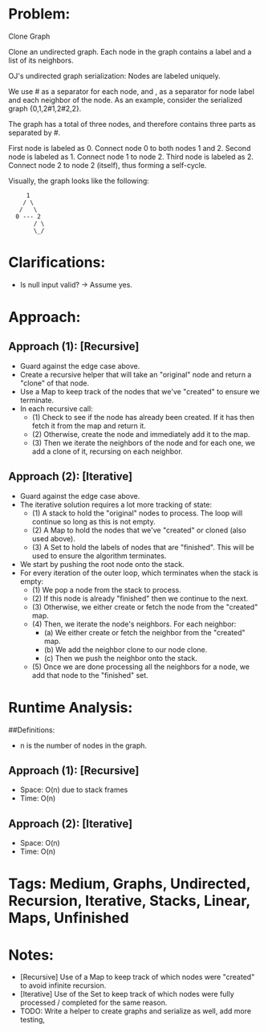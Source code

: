 # Problem:
  Clone Graph
  
  Clone an undirected graph. Each node in the graph contains a label and a list of its neighbors.

  OJ's undirected graph serialization:
  Nodes are labeled uniquely.
  
  We use # as a separator for each node, and , as a separator for node label and each neighbor of the node.
  As an example, consider the serialized graph {0,1,2#1,2#2,2}.
  
  The graph has a total of three nodes, and therefore contains three parts as separated by #.
  
  First node is labeled as 0. Connect node 0 to both nodes 1 and 2.
  Second node is labeled as 1. Connect node 1 to node 2.
  Third node is labeled as 2. Connect node 2 to node 2 (itself), thus forming a self-cycle.
  
  Visually, the graph looks like the following:
  
         1
        / \
       /   \
      0 --- 2
           / \
           \_/

# Clarifications:
  - Is null input valid? -> Assume yes.

# Approach:
## Approach (1): [Recursive]
  - Guard against the edge case above.
  - Create a recursive helper that will take an "original" node and return a "clone" of that node.
  - Use a Map to keep track of the nodes that we've "created" to ensure we terminate.
  - In each recursive call:
    - (1) Check to see if the node has already been created.  If it has then fetch it from the map and return it.
    - (2) Otherwise, create the node and immediately add it to the map.
    - (3) Then we iterate the neighbors of the node and for each one, we add a clone of it, recursing on each neighbor.
  
## Approach (2): [Iterative]
  - Guard against the edge case above.
  - The iterative solution requires a lot more tracking of state:
    - (1) A stack to hold the "original" nodes to process.  The loop will continue so long as this is not empty.
    - (2) A Map to hold the nodes that we've "created" or cloned (also used above).
    - (3) A Set to hold the labels of nodes that are "finished".  This will be used to ensure the algorithm terminates.
  - We start by pushing the root node onto the stack.
  - For every iteration of the outer loop, which terminates when the stack is empty:
    - (1) We pop a node from the stack to process.
    - (2) If this node is already "finished" then we continue to the next.
    - (3) Otherwise, we either create or fetch the node from the "created" map.
    - (4) Then, we iterate the node's neighbors.  For each neighbor:
      - (a) We either create or fetch the neighbor from the "created" map.
      - (b) We add the neighbor clone to our node clone.
      - (c) Then we push the neighbor onto the stack.
    - (5) Once we are done processing all the neighbors for a node, we add that node to the "finished" set.
  
# Runtime Analysis:
##Definitions:
  - n is the number of nodes in the graph.

## Approach (1): [Recursive]
  - Space: O(n) due to stack frames
  - Time: O(n)

## Approach (2): [Iterative]
  - Space: O(n)
  - Time: O(n)

# Tags: Medium, Graphs, Undirected, Recursion, Iterative, Stacks, Linear, Maps, Unfinished

# Notes:
  - [Recursive] Use of a Map to keep track of which nodes were "created" to avoid infinite recursion.
  - [Iterative] Use of the Set to keep track of which nodes were fully processed / completed for the same reason.
  - TODO: Write a helper to create graphs and serialize as well, add more testing, 